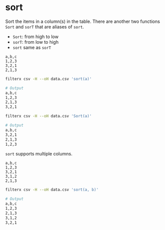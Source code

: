 # sort

Sort the items in a column(s) in the table. There are another two functions `Sort` and `sorT` that are aliases of `sort`.

- `Sort`: from high to low
- `sorT`: from low to high
- `sort` same as `sorT`


```csv title="data.csv"
a,b,c
1,2,3
3,2,1
2,1,3
```

```bash title="Example1"
filterx csv -H --oH data.csv 'sort(a)'

# Output
a,b,c
1,2,3
2,1,3
3,2,1
```

```bash title="Example2"
filterx csv -H --oH data.csv 'Sort(a)'

# Output
a,b,c
3,2,1
2,1,3
1,2,3
```

`sort` supports multiple columns.


```csv title="data.csv"
a,b,c
1,2,3
3,2,1
3,1,2
2,1,3
```

```bash title="Example3"
filterx csv -H --oH data.csv 'sort(a, b)'

# Output
a,b,c
1,2,3
2,1,3
3,1,2
3,2,1
```
